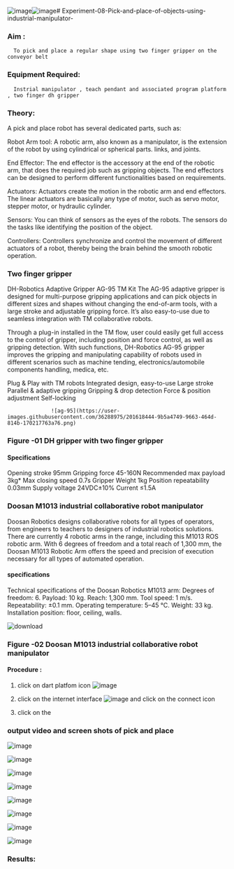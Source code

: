 ![image](https://github.com/vinushcv/Experiment-08-Pick-and-place-of-objects-using-industrial-manipulator-/assets/113975318/2d1e3fc6-306e-45cb-b1b3-d2e55c43cf6f)![image](https://github.com/vinushcv/Experiment-08-Pick-and-place-of-objects-using-industrial-manipulator-/assets/113975318/819189aa-a284-4872-ad4f-8a7ca5a3ebe5)# Experiment-08-Pick-and-place-of-objects-using-industrial-manipulator-

### Aim :
      To pick and place a regular shape using two finger gripper on the conveyor belt 
### Equipment Required: 
      Instrial manipulator , teach pendant and associated program platform , two finger dh gripper 
      
### Theory: 

A pick and place robot has several dedicated parts, such as:

Robot Arm tool: A robotic arm, also known as a manipulator, is the extension of the robot by using cylindrical or spherical parts. links, and joints.

End Effector: The end effector is the accessory at the end of the robotic arm, that does the required job such as gripping objects. The end effectors can be designed to perform different functionalities based on requirements.

Actuators: Actuators create the motion in the robotic arm and end effectors. The linear actuators are basically any type of motor, such as servo motor, stepper motor, or hydraulic cylinder.

Sensors: You can think of sensors as the eyes of the robots. The sensors do the tasks like identifying the position of the object.

Controllers: Controllers synchronize and control the movement of different actuators of a robot, thereby being the brain behind the smooth robotic operation.


### Two finger gripper 

DH-Robotics
Adaptive Gripper AG-95 TM Kit
The AG-95 adaptive gripper is designed for multi-purpose gripping applications and can pick objects in different sizes and shapes without changing the end-of-arm tools, with a large stroke and adjustable gripping force. It’s also easy-to-use due to seamless integration with TM collaborative robots.

Through a plug-in installed in the TM flow, user could easily get full access to the control of gripper, including position and force control, as well as gripping detection. With such functions, DH-Robotics AG-95 gripper improves the gripping and manipulating capability of robots used in different scenarios such as machine tending, electronics/automobile components handling, medica, etc.

Plug & Play with TM robots
Integrated design, easy-to-use
Large stroke
Parallel & adaptive gripping
Gripping & drop detection
Force & position adjustment
Self-locking

                  ![ag-95](https://user-images.githubusercontent.com/36288975/201618444-9b5a4749-9663-464d-814b-170217763a76.png)
### Figure -01 DH gripper with two finger gripper 

#### Specifications

Opening stroke	95mm
Gripping force 	45-160N
Recommended max payload	3kg*
Max closing speed	0.7s
Gripper Weight	1kg
Position repeatability	0.03mm
Supply voltage	24VDC±10%
Current	≤1.5A



### Doosan M1013 industrial collaborative robot manipulator 
Doosan Robotics designs collaborative robots for all types of operators, from engineers to teachers to designers of industrial robotics solutions. There are currently 4 robotic arms in the range, including this M1013 ROS robotic arm. With 6 degrees of freedom and a total reach of 1,300 mm, the Doosan M1013 Robotic Arm offers the speed and precision of execution necessary for all types of automated operation.

#### specifications 
Technical specifications of the Doosan Robotics M1013 arm:
Degrees of freedom: 6.
Payload: 10 kg.
Reach: 1,300 mm.
Tool speed: 1 m/s.
Repeatability: ±0.1 mm.
Operating temperature: 5–45 °C.
Weight: 33 kg.
Installation position: floor, ceiling, walls.



![download](https://user-images.githubusercontent.com/36288975/201624230-89cc83ff-cecd-49ea-84c6-c67066e9d157.jpg)

### Figure -02 Doosan M1013 industrial collaborative robot manipulator 

#### Procedure : 

1. click on dart platfom icon ![image](https://user-images.githubusercontent.com/36288975/201621038-f1248586-5c20-40fd-8a74-68c7d8b44939.png)
2. click on the internet interface 
![image](https://user-images.githubusercontent.com/36288975/201621235-3b8b46a9-3c19-4207-9ea2-6a7954eb6135.png)
and click on the connect icon 

3. click on the 


















### output video and screen shots of pick and place 


![image](https://github.com/vinushcv/Experiment-08-Pick-and-place-of-objects-using-industrial-manipulator-/assets/113975318/fc107f9a-d09b-44eb-ad46-4330e8acc0c0)


![image](https://github.com/vinushcv/Experiment-08-Pick-and-place-of-objects-using-industrial-manipulator-/assets/113975318/6a9660fc-21be-46b9-93af-812f4e5568a5)





![image](https://github.com/vinushcv/Experiment-08-Pick-and-place-of-objects-using-industrial-manipulator-/assets/113975318/59e34952-2b87-4777-b6dc-37e2f07080ce)

![image](https://github.com/vinushcv/Experiment-08-Pick-and-place-of-objects-using-industrial-manipulator-/assets/113975318/1f434c71-f105-4b29-877e-64ec85faadc6)

![image](https://github.com/vinushcv/Experiment-08-Pick-and-place-of-objects-using-industrial-manipulator-/assets/113975318/73b47580-2e31-4404-99de-e00f9b89d9bc)

![image](https://github.com/vinushcv/Experiment-08-Pick-and-place-of-objects-using-industrial-manipulator-/assets/113975318/76f7f1b9-5454-4fc3-b1a7-77d150b9559f)

![image](https://github.com/vinushcv/Experiment-08-Pick-and-place-of-objects-using-industrial-manipulator-/assets/113975318/ec2d231c-52e1-4da7-8cbe-703aab241c0f)

![image](https://github.com/vinushcv/Experiment-08-Pick-and-place-of-objects-using-industrial-manipulator-/assets/113975318/4b2b13e5-d63f-48f7-884b-4443a74087c0)



### Results: 






